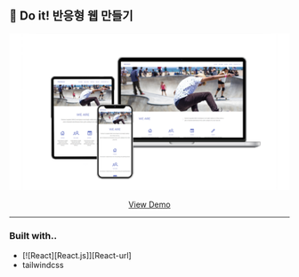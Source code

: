 ## 📓 Do it! 반응형 웹 만들기

<img src="imgs/indigo-template.png">

<p align="center">
 <a href="https://ameliacode.github.io/doit_responsive_web">View Demo</a>
</p>

---

### Built with..
* [![React][React.js]][React-url]
* tailwindcss